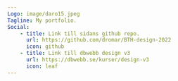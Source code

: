 ```yaml
---
Logo: image/daro15.jpeg
Tagline: My portfolio.
Social:
    - title: Link till sidans github repo.
      url: https://github.com/dromar/BTH-design-2022
      icon: github
    - title: Link till dbwebb design v3
      url: https://dbwebb.se/kurser/design-v3
      icon: leaf
---
```

